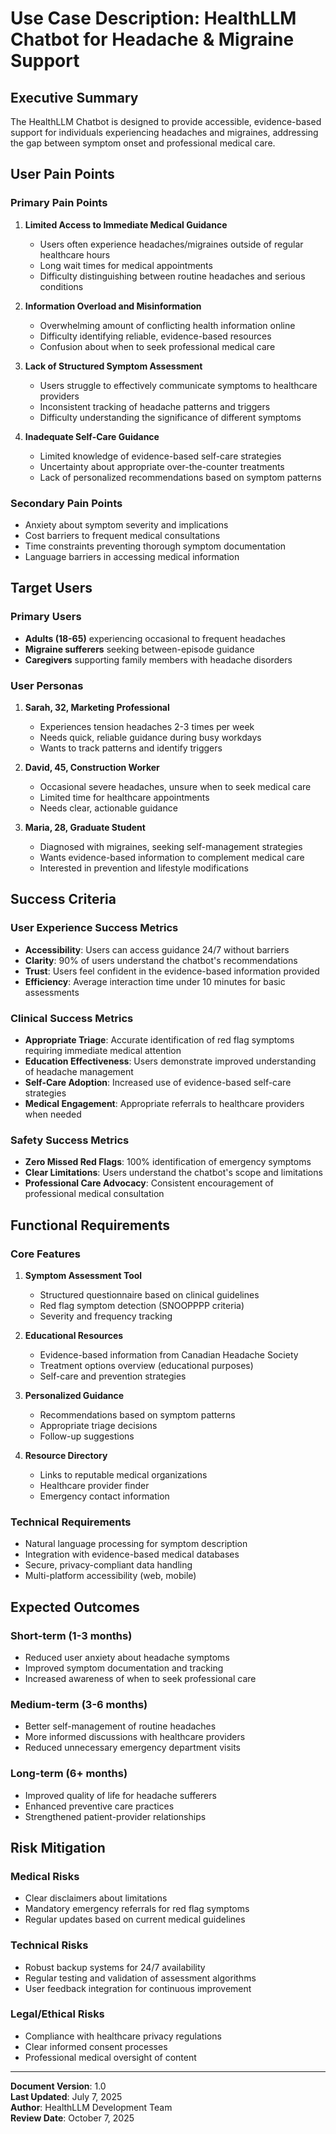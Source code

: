 # Use Case Description: HealthLLM Chatbot for Headache & Migraine Support

## Executive Summary
The HealthLLM Chatbot is designed to provide accessible, evidence-based support for individuals experiencing headaches and migraines, addressing the gap between symptom onset and professional medical care.

## User Pain Points

### Primary Pain Points
1. **Limited Access to Immediate Medical Guidance**
   - Users often experience headaches/migraines outside of regular healthcare hours
   - Long wait times for medical appointments
   - Difficulty distinguishing between routine headaches and serious conditions

2. **Information Overload and Misinformation**
   - Overwhelming amount of conflicting health information online
   - Difficulty identifying reliable, evidence-based resources
   - Confusion about when to seek professional medical care

3. **Lack of Structured Symptom Assessment**
   - Users struggle to effectively communicate symptoms to healthcare providers
   - Inconsistent tracking of headache patterns and triggers
   - Difficulty understanding the significance of different symptoms

4. **Inadequate Self-Care Guidance**
   - Limited knowledge of evidence-based self-care strategies
   - Uncertainty about appropriate over-the-counter treatments
   - Lack of personalized recommendations based on symptom patterns

### Secondary Pain Points
- Anxiety about symptom severity and implications
- Cost barriers to frequent medical consultations
- Time constraints preventing thorough symptom documentation
- Language barriers in accessing medical information

## Target Users

### Primary Users
- **Adults (18-65)** experiencing occasional to frequent headaches
- **Migraine sufferers** seeking between-episode guidance
- **Caregivers** supporting family members with headache disorders

### User Personas
1. **Sarah, 32, Marketing Professional**
   - Experiences tension headaches 2-3 times per week
   - Needs quick, reliable guidance during busy workdays
   - Wants to track patterns and identify triggers

2. **David, 45, Construction Worker**
   - Occasional severe headaches, unsure when to seek medical care
   - Limited time for healthcare appointments
   - Needs clear, actionable guidance

3. **Maria, 28, Graduate Student**
   - Diagnosed with migraines, seeking self-management strategies
   - Wants evidence-based information to complement medical care
   - Interested in prevention and lifestyle modifications

## Success Criteria

### User Experience Success Metrics
- **Accessibility**: Users can access guidance 24/7 without barriers
- **Clarity**: 90% of users understand the chatbot's recommendations
- **Trust**: Users feel confident in the evidence-based information provided
- **Efficiency**: Average interaction time under 10 minutes for basic assessments

### Clinical Success Metrics
- **Appropriate Triage**: Accurate identification of red flag symptoms requiring immediate medical attention
- **Education Effectiveness**: Users demonstrate improved understanding of headache management
- **Self-Care Adoption**: Increased use of evidence-based self-care strategies
- **Medical Engagement**: Appropriate referrals to healthcare providers when needed

### Safety Success Metrics
- **Zero Missed Red Flags**: 100% identification of emergency symptoms
- **Clear Limitations**: Users understand the chatbot's scope and limitations
- **Professional Care Advocacy**: Consistent encouragement of professional medical consultation

## Functional Requirements

### Core Features
1. **Symptom Assessment Tool**
   - Structured questionnaire based on clinical guidelines
   - Red flag symptom detection (SNOOPPPP criteria)
   - Severity and frequency tracking

2. **Educational Resources**
   - Evidence-based information from Canadian Headache Society
   - Treatment options overview (educational purposes)
   - Self-care and prevention strategies

3. **Personalized Guidance**
   - Recommendations based on symptom patterns
   - Appropriate triage decisions
   - Follow-up suggestions

4. **Resource Directory**
   - Links to reputable medical organizations
   - Healthcare provider finder
   - Emergency contact information

### Technical Requirements
- Natural language processing for symptom description
- Integration with evidence-based medical databases
- Secure, privacy-compliant data handling
- Multi-platform accessibility (web, mobile)

## Expected Outcomes

### Short-term (1-3 months)
- Reduced user anxiety about headache symptoms
- Improved symptom documentation and tracking
- Increased awareness of when to seek professional care

### Medium-term (3-6 months)
- Better self-management of routine headaches
- More informed discussions with healthcare providers
- Reduced unnecessary emergency department visits

### Long-term (6+ months)
- Improved quality of life for headache sufferers
- Enhanced preventive care practices
- Strengthened patient-provider relationships

## Risk Mitigation

### Medical Risks
- Clear disclaimers about limitations
- Mandatory emergency referrals for red flag symptoms
- Regular updates based on current medical guidelines

### Technical Risks
- Robust backup systems for 24/7 availability
- Regular testing and validation of assessment algorithms
- User feedback integration for continuous improvement

### Legal/Ethical Risks
- Compliance with healthcare privacy regulations
- Clear informed consent processes
- Professional medical oversight of content

---
**Document Version**: 1.0  
**Last Updated**: July 7, 2025  
**Author**: HealthLLM Development Team  
**Review Date**: October 7, 2025
